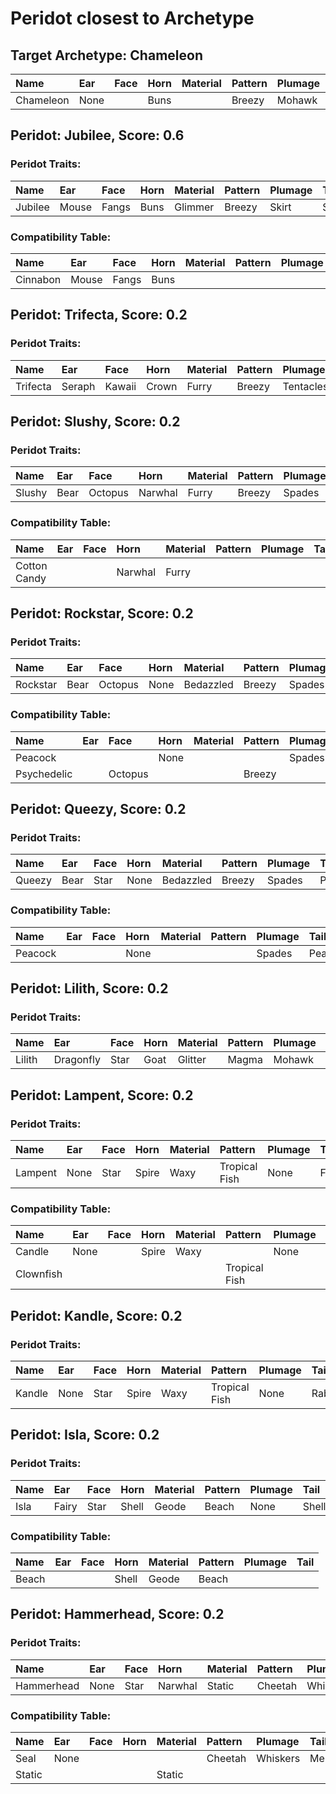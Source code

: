 # Peridot closest to Archetype

## Target Archetype: Chameleon
| Name      | Ear  | Face | Horn | Material | Pattern | Plumage | Tail  |
| :-------- | :--- | :--- | :--- | :------- | :------ | :------ | :---- |
| Chameleon | None |      | Buns |          | Breezy  | Mohawk  | Shell |

## Peridot: Jubilee, Score: 0.6

### Peridot Traits:
| Name    | Ear   | Face  | Horn | Material | Pattern | Plumage | Tail  |
| :------ | :---- | :---- | :--- | :------- | :------ | :------ | :---- |
| Jubilee | Mouse | Fangs | Buns | Glimmer  | Breezy  | Skirt   | Shell |

### Compatibility Table:
| Name     | Ear   | Face  | Horn | Material | Pattern | Plumage | Tail  |
| :------- | :---- | :---- | :--- | :------- | :------ | :------ | :---- |
| Cinnabon | Mouse | Fangs | Buns |          |         |         | Shell |

## Peridot: Trifecta, Score: 0.2

### Peridot Traits:
| Name     | Ear    | Face   | Horn  | Material | Pattern | Plumage   | Tail     |
| :------- | :----- | :----- | :---- | :------- | :------ | :-------- | :------- |
| Trifecta | Seraph | Kawaii | Crown | Furry    | Breezy  | Tentacles | Carnival |

## Peridot: Slushy, Score: 0.2

### Peridot Traits:
| Name   | Ear  | Face    | Horn    | Material | Pattern | Plumage | Tail |
| :----- | :--- | :------ | :------ | :------- | :------ | :------ | :--- |
| Slushy | Bear | Octopus | Narwhal | Furry    | Breezy  | Spades  | None |

### Compatibility Table:
| Name         | Ear  | Face | Horn    | Material | Pattern | Plumage | Tail |
| :----------- | :--- | :--- | :------ | :------- | :------ | :------ | :--- |
| Cotton Candy |      |      | Narwhal | Furry    |         |         |      |

## Peridot: Rockstar, Score: 0.2

### Peridot Traits:
| Name     | Ear  | Face    | Horn | Material  | Pattern | Plumage | Tail    |
| :------- | :--- | :------ | :--- | :-------- | :------ | :------ | :------ |
| Rockstar | Bear | Octopus | None | Bedazzled | Breezy  | Spades  | Peacock |

### Compatibility Table:
| Name        | Ear  | Face    | Horn | Material | Pattern | Plumage | Tail    |
| :---------- | :--- | :------ | :--- | :------- | :------ | :------ | :------ |
| Peacock     |      |         | None |          |         | Spades  | Peacock |
| Psychedelic |      | Octopus |      |          | Breezy  |         | Peacock |

## Peridot: Queezy, Score: 0.2

### Peridot Traits:
| Name   | Ear  | Face | Horn | Material  | Pattern | Plumage | Tail    |
| :----- | :--- | :--- | :--- | :-------- | :------ | :------ | :------ |
| Queezy | Bear | Star | None | Bedazzled | Breezy  | Spades  | Peacock |

### Compatibility Table:
| Name    | Ear  | Face | Horn | Material | Pattern | Plumage | Tail    |
| :------ | :--- | :--- | :--- | :------- | :------ | :------ | :------ |
| Peacock |      |      | None |          |         | Spades  | Peacock |

## Peridot: Lilith, Score: 0.2

### Peridot Traits:
| Name   | Ear       | Face | Horn | Material | Pattern | Plumage | Tail  |
| :----- | :-------- | :--- | :--- | :------- | :------ | :------ | :---- |
| Lilith | Dragonfly | Star | Goat | Glitter  | Magma   | Mohawk  | Fleur |

## Peridot: Lampent, Score: 0.2

### Peridot Traits:
| Name    | Ear  | Face | Horn  | Material | Pattern       | Plumage | Tail  |
| :------ | :--- | :--- | :---- | :------- | :------------ | :------ | :---- |
| Lampent | None | Star | Spire | Waxy     | Tropical Fish | None    | Fleur |

### Compatibility Table:
| Name      | Ear  | Face | Horn  | Material | Pattern       | Plumage | Tail |
| :-------- | :--- | :--- | :---- | :------- | :------------ | :------ | :--- |
| Candle    | None |      | Spire | Waxy     |               | None    |      |
| Clownfish |      |      |       |          | Tropical Fish |         |      |

## Peridot: Kandle, Score: 0.2

### Peridot Traits:
| Name   | Ear  | Face | Horn  | Material | Pattern       | Plumage | Tail   |
| :----- | :--- | :--- | :---- | :------- | :------------ | :------ | :----- |
| Kandle | None | Star | Spire | Waxy     | Tropical Fish | None    | Rabbit |

## Peridot: Isla, Score: 0.2

### Peridot Traits:
| Name | Ear   | Face | Horn  | Material | Pattern | Plumage | Tail  |
| :--- | :---- | :--- | :---- | :------- | :------ | :------ | :---- |
| Isla | Fairy | Star | Shell | Geode    | Beach   | None    | Shell |

### Compatibility Table:
| Name  | Ear  | Face | Horn  | Material | Pattern | Plumage | Tail |
| :---- | :--- | :--- | :---- | :------- | :------ | :------ | :--- |
| Beach |      |      | Shell | Geode    | Beach   |         |      |

## Peridot: Hammerhead, Score: 0.2

### Peridot Traits:
| Name       | Ear  | Face | Horn    | Material | Pattern | Plumage  | Tail    |
| :--------- | :--- | :--- | :------ | :------- | :------ | :------- | :------ |
| Hammerhead | None | Star | Narwhal | Static   | Cheetah | Whiskers | Mermaid |

### Compatibility Table:
| Name   | Ear  | Face | Horn | Material | Pattern | Plumage  | Tail    |
| :----- | :--- | :--- | :--- | :------- | :------ | :------- | :------ |
| Seal   | None |      |      |          | Cheetah | Whiskers | Mermaid |
| Static |      |      |      | Static   |         |          |         |
